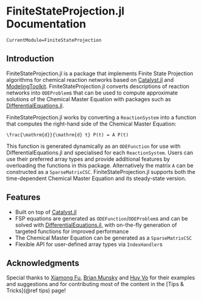 # FiniteStateProjection.jl Documentation

```@meta
CurrentModule=FiniteStateProjection
```

## Introduction

FiniteStateProjection.jl is a package that implements Finite State Projection algorithms for chemical reaction networks based on [Catalyst.jl](https://github.com/SciML/Catalyst.jl) and [ModelingToolkit](https://github.com/SciML/ModelingToolkit.jl). FiniteStateProjection.jl converts descriptions of reaction networks into `ODEProblem`s that can be used to compute approximate solutions of the Chemical Master Equation with packages such as [DifferentialEquations.jl](https://github.com/SciML/DifferentialEquations.jl).

FiniteStateProjection.jl works by converting a `ReactionSystem` into a function that computes the right-hand side of the Chemical Master Equation:

``\frac{\mathrm{d}}{\mathrm{d} t} P(t) = A P(t)``

This function is generated dynamically as an `ODEFunction` for use with DifferentialEquations.jl and specialised for each `ReactionSystem`. Users can use their preferred array types and provide additional features by overloading the functions in this package. Alternatively the matrix `A` can be constructed as a `SparseMatrixCSC`. FiniteStateProjection.jl supports both the time-dependent Chemical Master Equation and its steady-state version.

## Features
- Built on top of [Catalyst.jl](https://github.com/SciML/Catalyst.jl)
- FSP equations are generated as `ODEFunction`/`ODEProblem`s and can be solved with [DifferentialEquations.jl](https://github.com/SciML/DifferentialEquations.jl), with on-the-fly generation of targeted functions for improved performance
- The Chemical Master Equation can be generated as a `SparseMatrixCSC`
- Flexible API for user-defined array types via `IndexHandler`s

## Acknowledgments

Special thanks to [Xiamong Fu](https://github.com/palmtree2013), [Brian Munsky](https://www.engr.colostate.edu/~munsky/) and [Huy Vo](https://github.com/voduchuy) for their examples and suggestions and for contributing most of the content in the [Tips & Tricks](@ref tips) page!
